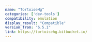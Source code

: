 ```yaml
---
name: "TortoiseHg"
categories: ['dev-tools']
compatibility: emulation
display_result: "Compatible"
version_from: "6.5.1"
link: https://tortoisehg.bitbucket.io/
---
```

